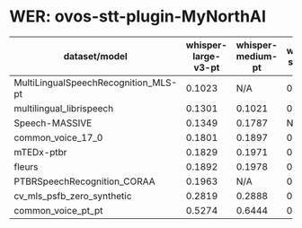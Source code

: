 
# WER: ovos-stt-plugin-MyNorthAI
|dataset/model|whisper-large-v3-pt|whisper-medium-pt|whisper-small-pt|
|-|-|-|-|
| MultiLingualSpeechRecognition_MLS-pt | 0.1023 | N/A | 0.1281 |
| multilingual_librispeech | 0.1301 | 0.1021 | 0.1379 |
| Speech-MASSIVE | 0.1349 | 0.1787 | N/A |
| common_voice_17_0 | 0.1801 | 0.1897 | 0.3112 |
| mTEDx-ptbr | 0.1829 | 0.1971 | 0.2753 |
| fleurs | 0.1892 | 0.1978 | 0.1513 |
| PTBRSpeechRecognition_CORAA | 0.1963 | N/A | 0.3149 |
| cv_mls_psfb_zero_synthetic | 0.2819 | 0.2888 | 0.3159 |
| common_voice_pt_pt | 0.5274 | 0.6444 | 0.9177 |
